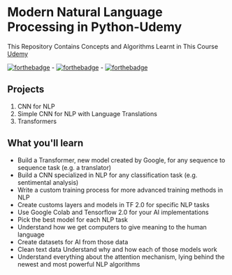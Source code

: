 # Modern Natural Language Processing in Python-Udemy
 This Repository Contains Concepts and Algorithms Learnt in This Course [Udemy](https://www.udemy.com/share/102fxSBUEecFdWRnQ=/)

[![forthebadge](https://forthebadge.com/images/badges/made-with-python.svg)](https://forthebadge.com) - [![forthebadge](https://forthebadge.com/images/badges/built-with-love.svg)](https://forthebadge.com) - [![forthebadge](https://forthebadge.com/images/badges/built-by-developers.svg)](https://forthebadge.com)

 ## Projects
 1. CNN for NLP
 2. Simple CNN for NLP with Language Translations
 3. Transformers

 ## What you'll learn
* Build a Transformer, new model created by Google, for any sequence to sequence task (e.g. a translator)
* Build a CNN specialized in NLP for any classification task (e.g. sentimental analysis)
* Write a custom training process for more advanced training methods in NLP
* Create customs layers and models in TF 2.0 for specific NLP tasks
* Use Google Colab and Tensorflow 2.0 for your AI implementations
* Pick the best model for each NLP task
* Understand how we get computers to give meaning to the human language
* Create datasets for AI from those data
* Clean text data Understand why and how each of those models work
* Understand everything about the attention mechanism, lying behind the newest and most powerful NLP algorithms
